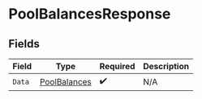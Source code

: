# PoolBalancesResponse


## Fields

| Field                                                   | Type                                                    | Required                                                | Description                                             |
| ------------------------------------------------------- | ------------------------------------------------------- | ------------------------------------------------------- | ------------------------------------------------------- |
| `Data`                                                  | [PoolBalances](../../Models/Components/PoolBalances.md) | :heavy_check_mark:                                      | N/A                                                     |